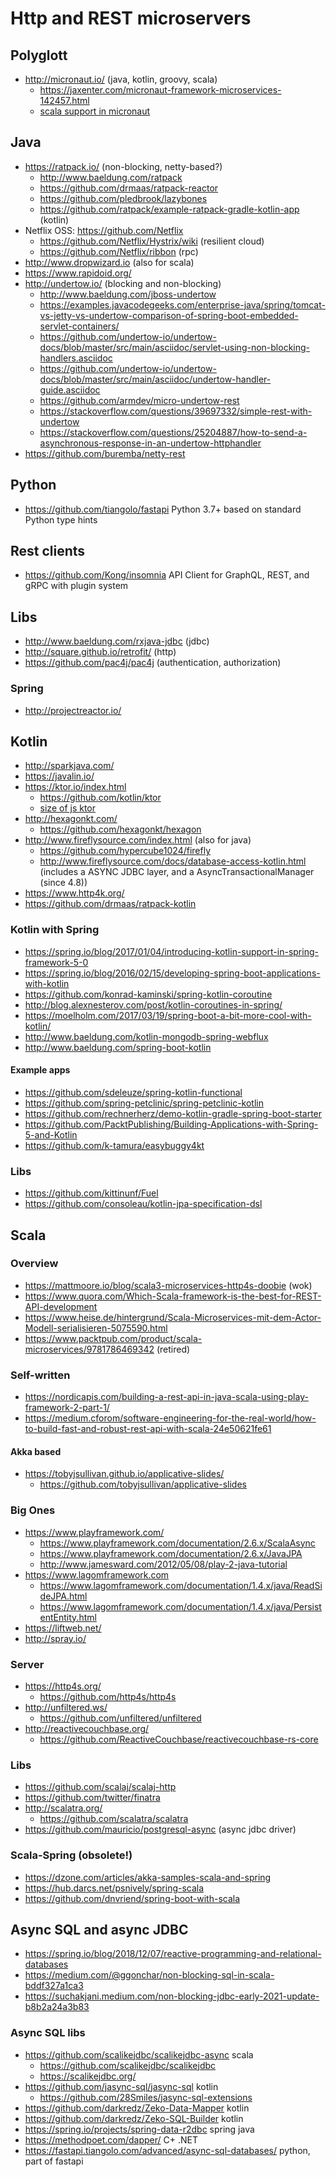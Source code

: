 # Http and REST microservers

## Polyglott

* http://micronaut.io/ (java, kotlin, groovy, scala)
  + https://jaxenter.com/micronaut-framework-microservices-142457.html
  + [scala support in micronaut](https://github.com/micronaut-projects/micronaut-core/wiki/Scala-Support)

## Java

* https://ratpack.io/ (non-blocking, netty-based?)
  + http://www.baeldung.com/ratpack
  + https://github.com/drmaas/ratpack-reactor
  + https://github.com/pledbrook/lazybones
  + https://github.com/ratpack/example-ratpack-gradle-kotlin-app (kotlin)
* Netflix OSS: https://github.com/Netflix
  + https://github.com/Netflix/Hystrix/wiki (resilient cloud)
  + https://github.com/Netflix/ribbon (rpc)
* http://www.dropwizard.io (also for scala)
* https://www.rapidoid.org/
* http://undertow.io/ (blocking and non-blocking)
  + http://www.baeldung.com/jboss-undertow
  + https://examples.javacodegeeks.com/enterprise-java/spring/tomcat-vs-jetty-vs-undertow-comparison-of-spring-boot-embedded-servlet-containers/
  + https://github.com/undertow-io/undertow-docs/blob/master/src/main/asciidoc/servlet-using-non-blocking-handlers.asciidoc
  + https://github.com/undertow-io/undertow-docs/blob/master/src/main/asciidoc/undertow-handler-guide.asciidoc
  + https://github.com/armdev/micro-undertow-rest
  + https://stackoverflow.com/questions/39697332/simple-rest-with-undertow
  + https://stackoverflow.com/questions/25204887/how-to-send-a-asynchronous-response-in-an-undertow-httphandler
* https://github.com/buremba/netty-rest

## Python

* https://github.com/tiangolo/fastapi Python 3.7+ based on standard Python type hints

## Rest clients

* https://github.com/Kong/insomnia API Client for GraphQL, REST, and gRPC with plugin system
  
## Libs

* http://www.baeldung.com/rxjava-jdbc (jdbc)
* http://square.github.io/retrofit/ (http)
* https://github.com/pac4j/pac4j (authentication, authorization)

### Spring

* http://projectreactor.io/

## Kotlin

* http://sparkjava.com/
* https://javalin.io/
* https://ktor.io/index.html
  + https://github.com/kotlin/ktor
  + [size of js ktor](https://youtrack.jetbrains.com/issue/KTOR-1084)
* http://hexagonkt.com/
  + https://github.com/hexagonkt/hexagon
* http://www.fireflysource.com/index.html (also for java)
  + https://github.com/hypercube1024/firefly
  + http://www.fireflysource.com/docs/database-access-kotlin.html 
    (includes a ASYNC JDBC layer, and a AsyncTransactionalManager (since 4.8))
* https://www.http4k.org/
* https://github.com/drmaas/ratpack-kotlin
  
### Kotlin with Spring

* https://spring.io/blog/2017/01/04/introducing-kotlin-support-in-spring-framework-5-0
* https://spring.io/blog/2016/02/15/developing-spring-boot-applications-with-kotlin
* https://github.com/konrad-kaminski/spring-kotlin-coroutine
* http://blog.alexnesterov.com/post/kotlin-coroutines-in-spring/
* https://moelholm.com/2017/03/19/spring-boot-a-bit-more-cool-with-kotlin/
* http://www.baeldung.com/kotlin-mongodb-spring-webflux
* http://www.baeldung.com/spring-boot-kotlin

#### Example apps

* https://github.com/sdeleuze/spring-kotlin-functional
* https://github.com/spring-petclinic/spring-petclinic-kotlin
* https://github.com/rechnerherz/demo-kotlin-gradle-spring-boot-starter
* https://github.com/PacktPublishing/Building-Applications-with-Spring-5-and-Kotlin
* https://github.com/k-tamura/easybuggy4kt

### Libs 

* https://github.com/kittinunf/Fuel
* https://github.com/consoleau/kotlin-jpa-specification-dsl

## Scala

### Overview

* https://mattmoore.io/blog/scala3-microservices-http4s-doobie (wok)
* https://www.quora.com/Which-Scala-framework-is-the-best-for-REST-API-development
* https://www.heise.de/hintergrund/Scala-Microservices-mit-dem-Actor-Modell-serialisieren-5075590.html
* https://www.packtpub.com/product/scala-microservices/9781786469342 (retired)

### Self-written

* https://nordicapis.com/building-a-rest-api-in-java-scala-using-play-framework-2-part-1/
* https://medium.cforom/software-engineering-for-the-real-world/how-to-build-fast-and-robust-rest-api-with-scala-24e50621fe61

#### Akka based

* https://tobyjsullivan.github.io/applicative-slides/
  + https://github.com/tobyjsullivan/applicative-slides

### Big Ones

* https://www.playframework.com/
  + https://www.playframework.com/documentation/2.6.x/ScalaAsync
  + https://www.playframework.com/documentation/2.6.x/JavaJPA
  + http://www.jamesward.com/2012/05/08/play-2-java-tutorial
* https://www.lagomframework.com
  + https://www.lagomframework.com/documentation/1.4.x/java/ReadSideJPA.html
  + https://www.lagomframework.com/documentation/1.4.x/java/PersistentEntity.html
* https://liftweb.net/
* http://spray.io/

### Server

* https://http4s.org/
  + https://github.com/http4s/http4s
* http://unfiltered.ws/
  + https://github.com/unfiltered/unfiltered
* http://reactivecouchbase.org/
  + https://github.com/ReactiveCouchbase/reactivecouchbase-rs-core
  
### Libs

* https://github.com/scalaj/scalaj-http
* https://github.com/twitter/finatra
* http://scalatra.org/
  + https://github.com/scalatra/scalatra
* https://github.com/mauricio/postgresql-async (async jdbc driver)
  
### Scala-Spring (obsolete!)

* https://dzone.com/articles/akka-samples-scala-and-spring
* https://hub.darcs.net/psnively/spring-scala
* https://github.com/dnvriend/spring-boot-with-scala


## Async SQL and async JDBC

* https://spring.io/blog/2018/12/07/reactive-programming-and-relational-databases
* https://medium.com/@ggonchar/non-blocking-sql-in-scala-bddf327a1ca3
* https://suchakjani.medium.com/non-blocking-jdbc-early-2021-update-b8b2a24a3b83
### Async SQL libs

* https://github.com/scalikejdbc/scalikejdbc-async scala
  + https://github.com/scalikejdbc/scalikejdbc
  + https://scalikejdbc.org/
* https://github.com/jasync-sql/jasync-sql kotlin
  + https://github.com/28Smiles/jasync-sql-extensions
* https://github.com/darkredz/Zeko-Data-Mapper kotlin
* https://github.com/darkredz/Zeko-SQL-Builder kotlin
* https://spring.io/projects/spring-data-r2dbc spring java
* https://methodpoet.com/dapper/ C+ .NET
* https://fastapi.tiangolo.com/advanced/async-sql-databases/ python, part of fastapi
